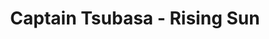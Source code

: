 --- 
title: "Captain Tsubasa - Rising Sun"
publishdate: "2019-8-28T16:48:46+02:00"
src: "https://365manga.net/manga/captain-tsubasa-rising-sun"
image: "https://data.365manga.net/images/thumbnails/6342-captain-tsubasa-rising-sun.jpg"
description: ""
---